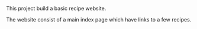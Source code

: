 This project build a basic recipe website.

The website consist of a main index page which  have links to a few recipes.


